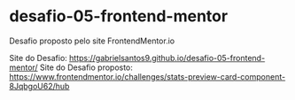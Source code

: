 # desafio-05-frontend-mentor
 Desafio proposto pelo site FrontendMentor.io

Site do Desafio: https://gabrielsantos9.github.io/desafio-05-frontend-mentor/
Site do Desafio proposto: https://www.frontendmentor.io/challenges/stats-preview-card-component-8JqbgoU62/hub
